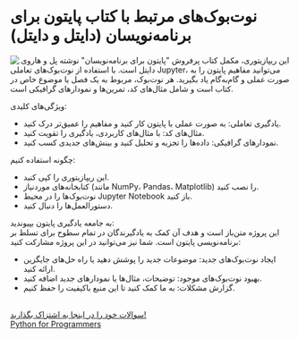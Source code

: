 
# نوت‌بوک‌های مرتبط با کتاب پایتون برای برنامه‌نویسان (دایتل و دایتل)
<img src="https://deitel.com/wp-content/uploads/2020/01/python-for-programmers.jpg" align = "left">

این ریپازیتوری، مکمل کتاب پرفروش "پایتون برای برنامه‌نویسان" نوشته پل و هاروی دایتل است. با استفاده از نوت‌بوک‌های تعاملی Jupyter، می‌توانید مفاهیم پایتون را به صورت عملی و گام‌به‌گام یاد بگیرید. هر نوت‌بوک، مربوط به یک فصل یا موضوع خاص در کتاب است و شامل مثال‌های کد، تمرین‌ها و نمودارهای گرافیکی است.


ویژگی‌های کلیدی:
 * یادگیری تعاملی: به صورت عملی با پایتون کار کنید و مفاهیم را عمیق‌تر درک کنید.
 * مثال‌های کد: با مثال‌های کاربردی، یادگیری را تقویت کنید.
 * نمودارهای گرافیکی: داده‌ها را تجزیه و تحلیل کنید و بینش‌های جدیدی کسب کنید.
 
چگونه استفاده کنیم:
 * این ریپازیتوری را کپی کنید.
 * کتابخانه‌های موردنیاز (مانند NumPy، Pandas، Matplotlib) را نصب کنید.
 * نوت‌بوک‌ها را در محیط Jupyter Notebook باز کنید.
 * دستورالعمل‌ها را دنبال کنید.
 
به جامعه یادگیری پایتون بپیوندید:<br>
این پروژه متن‌باز است و هدف آن کمک به یادگیرندگان در تمام سطوح برای تسلط بر برنامه‌نویسی پایتون است. شما نیز می‌توانید در این پروژه مشارکت کنید:
 * ایجاد نوت‌بوک‌های جدید: موضوعات جدید را پوشش دهید یا راه حل‌های جایگزین ارائه کنید.
 * بهبود نوت‌بوک‌های موجود: توضیحات، مثال‌ها یا نمودارهای جدید اضافه کنید.
 * گزارش مشکلات: به ما کمک کنید تا این منبع باکیفیت را حفظ کنیم.

<br>
<a href=https://github.com/MarziyehAghabalasafar/Python-for-Programmers-with-Introductory-AI-Case-Studies/discussions>سوالات خود را در اینجا به اشتزاک بگذارید!</a>

  
<br>
<a href=https://amzn.to/2Kd8dQk target="_blank">Python for Programmers</a>

